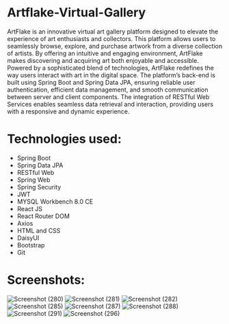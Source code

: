 # Artflake-Virtual-Gallery
ArtFlake is an innovative virtual art gallery platform designed to elevate the experience of art enthusiasts and collectors. This platform allows users to seamlessly browse, explore, and purchase artwork from a diverse collection of artists. By offering an intuitive and engaging environment, ArtFlake makes discovering and acquiring art both enjoyable and accessible.
Powered by a sophisticated blend of technologies, ArtFlake redefines the way users interact with art in the digital space. The platform’s back-end is built using Spring Boot and Spring Data JPA, ensuring reliable user authentication, efficient data management, and smooth communication between server and client components. The integration of RESTful Web Services enables seamless data retrieval and interaction, providing users with a responsive and dynamic experience.

# Technologies used:
- Spring Boot
- Spring Data JPA
- RESTful Web
- Spring Web
- Spring Security
- JWT
- MYSQL Workbench 8.0 CE
- React JS
- React Router DOM
- Axios
- HTML and CSS
- DaisyUI
- Bootstrap
- Git

# Screenshots:
![Screenshot (280)](https://github.com/user-attachments/assets/02f38e73-f507-43a1-a7b2-21add32a1c79)
![Screenshot (281)](https://github.com/user-attachments/assets/b7b6891e-9e5e-4d25-895e-98f34f8b7a22)
![Screenshot (282)](https://github.com/user-attachments/assets/c1cd0e09-cc56-4a63-816d-c923fa2d1b89)
![Screenshot (285)](https://github.com/user-attachments/assets/b9f3335e-7b31-496f-9e9f-6737516d30a1)
![Screenshot (287)](https://github.com/user-attachments/assets/3777c611-3a63-4c6f-be8b-a9cc127f94ff)
![Screenshot (288)](https://github.com/user-attachments/assets/d5e7c9f3-ae53-4d35-aa77-c8051cdc5903)
![Screenshot (291)](https://github.com/user-attachments/assets/adddcd0b-f585-430e-a544-7b503d35601d)
![Screenshot (296)](https://github.com/user-attachments/assets/48dde757-16b0-4eb8-b799-5c988d2f8152)




